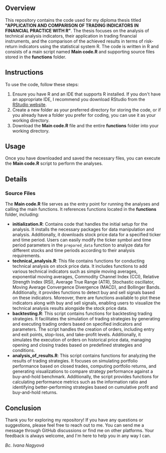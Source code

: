 ## Overview
This repository contains the code used for my diploma thesis titled **"APPLICATION AND COMPARISON OF TRADING INDICATORS IN FINANCIAL PRACTICE WITH R"**. The thesis focuses on the analysis of technical analysis indicators, their application in trading financial instruments, and the comparison of the achieved results in terms of risk-return indicators using the statistical system R. The code is written in R and consists of a main script named **Main code.R** and supporting source files stored in the **functions** folder.
## Instructions
To use the code, follow these steps:

1. Ensure you have R and an IDE that supports R installed. If you don't have an appropriate IDE, I recommend you download RStudio from the [RStudio website](https://posit.co/download/rstudio-desktop/).
2. Create a new folder as your preferred directory for storing the code, or if you already have a folder you prefer for coding, you can use it as your working directory.
3. Download the **Main code.R** file and the entire **functions** folder into your working directory.

## Usage
Once you have downloaded and saved the necessary files, you can execute the **Main code.R** script to perform the analyses.

## Details
### Source Files
The **Main code.R** file serves as the entry point for running the analyses and calling the main functions. It references functions located in the **functions** folder, including:

- **initialization.R**: Contains code that handles the initial setup for the analysis. It installs the necessary packages for data manipulation and analysis. Additionally, it downloads stock price data for a specified ticker and time period. Users can easily modify the ticker symbol and time period parameters in the `prepared_data` function to analyze data for different stocks and time periods according to their analysis requirements.
- **technical_analysis.R**: This file contains functions for conducting technical analysis on stock price data. It includes functions to add various technical indicators such as simple moving averages, exponential moving averages, Commodity Channel Index (CCI), Relative Strength Index (RSI), Average True Range (ATR), Stochastic oscillator, Moving Average Convergence Divergence (MACD), and Bollinger Bands. Additionally, it provides functions to detect buy and sell signals based on these indicators. Moreover, there are functions available to plot these indicators along with buy and sell signals, enabling users to visualize the technical analysis results alongside the stock price data.
- **backtesting.R**: This script contains functions for backtesting trading strategies. It facilitates the simulation of trading strategies by generating and executing trading orders based on specified indicators and parameters. The script handles the creation of orders, including entry and exit points, stop-loss, and take-profit levels. Additionally, it simulates the execution of orders on historical price data, managing opening and closing trades based on predefined strategies and conditions.
- **analysis_of_results.R**: This script contains functions for analyzing the results of trading strategies. It focuses on simulating portfolio performance based on closed trades, computing portfolio returns, and generating visualizations to compare strategy performance against a buy-and-hold benchmark. Additionally, the script provides functions for calculating performance metrics such as the information ratio and identifying better-performing strategies based on cumulative profit and buy-and-hold returns.

## Conclusion
Thank you for exploring my repository! If you have any questions or suggestions, please feel free to reach out to me. You can send me a message through GitHub discussions or find me on other platforms. Your feedback is always welcome, and I'm here to help you in any way I can.

*Bc. Ivana Nagyová*
